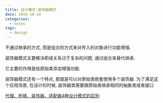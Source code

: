 ```yaml
---
title: 设计模式-装饰器模式
date: 2019-10-14
categories:
  - notes
tags:
  - design
---
```


不通过继承的方式, 而是组合的方式来对传入的对象进行功能增强.

装饰器模式主要解决即成关系过于复杂的问题, 通过组合来替代继承.

它主要的作用是给原始类添加增强功能.

装饰器模式还有一个特点, 那就是可以对原始类嵌套使用多个装饰器. 为了满足这个应用场景, 在设计的时候, 装饰器类需要跟原始类继承相同的抽象类或者接口


[代理、桥接、装饰器、适配器4种设计模式的区别](Blog-Posts/coding/design/设计模式.md#代理、桥接、装饰器、适配器4种设计模式的区别)

